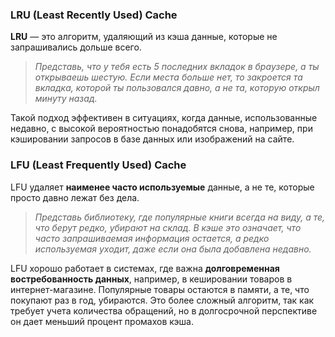 ### LRU (Least Recently Used) Cache
**LRU** — это алгоритм, удаляющий из кэша данные, которые не запрашивались дольше всего. 

>*Представь, что у тебя есть 5 последних вкладок в браузере, а ты открываешь шестую. Если места больше нет, то закроется та вкладка, которой ты пользовался давно, а не та, которую открыл минуту назад.*

Такой подход эффективен в ситуациях, когда данные, использованные недавно, с высокой вероятностью понадобятся снова, например, при кэшировании запросов в базе данных или изображений на сайте.

### LFU (Least Frequently Used) Cache
LFU удаляет **наименее часто используемые** данные, а не те, которые просто давно лежат без дела.

>*Представь библиотеку, где популярные книги всегда на виду, а те, что берут редко, убирают на склад. В кэше это означает, что часто запрашиваемая информация остается, а редко используемая уходит, даже если она была добавлена недавно.*

LFU хорошо работает в системах, где важна **долговременная востребованность данных**, например, в кешировании товаров в интернет-магазине. Популярные товары остаются в памяти, а те, что покупают раз в год, убираются. Это более сложный алгоритм, так как требует учета количества обращений, но в долгосрочной перспективе он дает меньший процент промахов кэша.